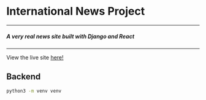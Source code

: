 # International News Project
---
##### A very real news site built with Django and React
---

View the live site [here!](internationalnewsproject.com)

## Backend
```bash
python3 -m venv venv
```